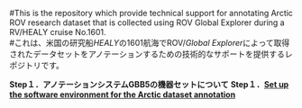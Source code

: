 #This is the repository which provide technical support for annotating Arctic ROV research dataset that is collected using ROV Global Explorer during a RV/HEALY cruise No.1601.<br>
#これは、米国の研究船*HEALY*の1601航海でROV/*Global Explorer*によって取得されたデータセットをアノテーションするための技術的なサポートを提供するレポジトリです。<br>

**Step１．アノテーションシステムGBB5の機器セットについて**
**Step１．[Set up the software environment for the Arctic dataset annotation](../annotation/setup_annotation_software_environment_en.md)**
